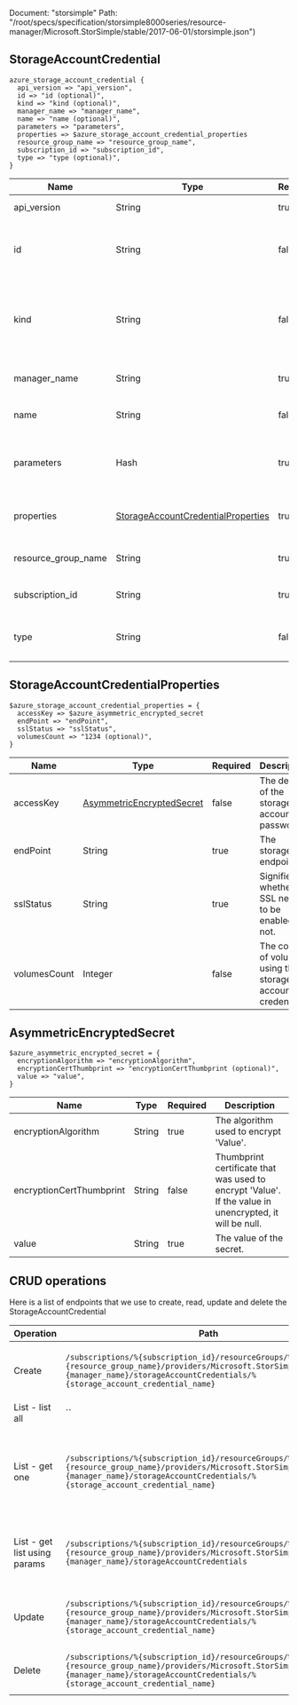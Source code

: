 Document: "storsimple"
Path: "/root/specs/specification/storsimple8000series/resource-manager/Microsoft.StorSimple/stable/2017-06-01/storsimple.json")

## StorageAccountCredential

```puppet
azure_storage_account_credential {
  api_version => "api_version",
  id => "id (optional)",
  kind => "kind (optional)",
  manager_name => "manager_name",
  name => "name (optional)",
  parameters => "parameters",
  properties => $azure_storage_account_credential_properties
  resource_group_name => "resource_group_name",
  subscription_id => "subscription_id",
  type => "type (optional)",
}
```

| Name        | Type           | Required       | Description       |
| ------------- | ------------- | ------------- | ------------- |
|api_version | String | true | The api version |
|id | String | false | The path ID that uniquely identifies the object. |
|kind | String | false | The Kind of the object. Currently only Series8000 is supported |
|manager_name | String | true | The manager name |
|name | String | false | The name of the object. |
|parameters | Hash | true | The storage account credential to be added or updated. |
|properties | [StorageAccountCredentialProperties](#storageaccountcredentialproperties) | true | The storage account credential properties. |
|resource_group_name | String | true | The resource group name |
|subscription_id | String | true | The subscription id |
|type | String | false | The hierarchical type of the object. |
        
## StorageAccountCredentialProperties

```puppet
$azure_storage_account_credential_properties = {
  accessKey => $azure_asymmetric_encrypted_secret
  endPoint => "endPoint",
  sslStatus => "sslStatus",
  volumesCount => "1234 (optional)",
}
```

| Name        | Type           | Required       | Description       |
| ------------- | ------------- | ------------- | ------------- |
|accessKey | [AsymmetricEncryptedSecret](#asymmetricencryptedsecret) | false | The details of the storage account password. |
|endPoint | String | true | The storage endpoint |
|sslStatus | String | true | Signifies whether SSL needs to be enabled or not. |
|volumesCount | Integer | false | The count of volumes using this storage account credential. |
        
## AsymmetricEncryptedSecret

```puppet
$azure_asymmetric_encrypted_secret = {
  encryptionAlgorithm => "encryptionAlgorithm",
  encryptionCertThumbprint => "encryptionCertThumbprint (optional)",
  value => "value",
}
```

| Name        | Type           | Required       | Description       |
| ------------- | ------------- | ------------- | ------------- |
|encryptionAlgorithm | String | true | The algorithm used to encrypt 'Value'. |
|encryptionCertThumbprint | String | false | Thumbprint certificate that was used to encrypt 'Value'. If the value in unencrypted, it will be null. |
|value | String | true | The value of the secret. |



## CRUD operations

Here is a list of endpoints that we use to create, read, update and delete the StorageAccountCredential

| Operation | Path | Verb | Description | OperationID |
| ------------- | ------------- | ------------- | ------------- | ------------- |
|Create|`/subscriptions/%{subscription_id}/resourceGroups/%{resource_group_name}/providers/Microsoft.StorSimple/managers/%{manager_name}/storageAccountCredentials/%{storage_account_credential_name}`|Put|Creates or updates the storage account credential.|StorageAccountCredentials_CreateOrUpdate|
|List - list all|``||||
|List - get one|`/subscriptions/%{subscription_id}/resourceGroups/%{resource_group_name}/providers/Microsoft.StorSimple/managers/%{manager_name}/storageAccountCredentials/%{storage_account_credential_name}`|Get|Gets the properties of the specified storage account credential name.|StorageAccountCredentials_Get|
|List - get list using params|`/subscriptions/%{subscription_id}/resourceGroups/%{resource_group_name}/providers/Microsoft.StorSimple/managers/%{manager_name}/storageAccountCredentials`|Get|Gets all the storage account credentials in a manager.|StorageAccountCredentials_ListByManager|
|Update|`/subscriptions/%{subscription_id}/resourceGroups/%{resource_group_name}/providers/Microsoft.StorSimple/managers/%{manager_name}/storageAccountCredentials/%{storage_account_credential_name}`|Put|Creates or updates the storage account credential.|StorageAccountCredentials_CreateOrUpdate|
|Delete|`/subscriptions/%{subscription_id}/resourceGroups/%{resource_group_name}/providers/Microsoft.StorSimple/managers/%{manager_name}/storageAccountCredentials/%{storage_account_credential_name}`|Delete|Deletes the storage account credential.|StorageAccountCredentials_Delete|